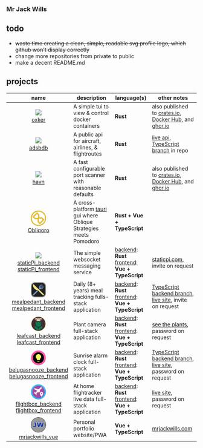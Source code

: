 ### Mr Jack Wills
## todo

+ ~~waste time creating a clean, simple, readable svg profile logo, which github won't display correctly~~
+ change more repositories from private to public
+ make a decent README.md

## projects

|name|description|language(s)|other notes|
|:---:|---|---|---|
|<a href='https://github.com/mrjackwills/oxker'><img src='https://github.com/mrjackwills/oxker/blob/main/.github/logo.svg' width='40px'><br> oxker </a>|A simple tui to view & control docker containers |<strong>Rust</strong>|also published to <a href='https://www.crates.io/crates/oxker' target='_blank' rel='noopener noreferrer'>crates.io</a>, <a href='https://hub.docker.com/r/mrjackwills/oxker' target='_blank' rel='noopener noreferrer'>Docker Hub</a>, and <a href='https://github.com/mrjackwills/oxker/pkgs/container/oxker' target='_blank' rel='noopener noreferrer'>ghcr.io</a>|
|<a href='https://github.com/mrjackwills/adsbdb'><img src='https://github.com/mrjackwills/adsbdb/blob/main/.github/logo.svg' width='40px'><br> adsbdb </a>|A public api for aircraft, airlines, & flightroutes |<strong>Rust</strong>|[live api](https://adsbdb.com), [TypeScript branch](https://github.com/mrjackwills/adsbdb/tree/typescript) in repo|
|<a href='https://github.com/mrjackwills/havn'><img src='https://github.com/mrjackwills/havn/blob/main/.github/logo.svg' width='40px'><br> havn </a>|A fast configurable port scanner with reasonable defaults|<strong>Rust</strong>|also published to <a href='https://www.crates.io/crates/havn' target='_blank' rel='noopener noreferrer'>crates.io</a>, <a href='https://hub.docker.com/r/mrjackwills/havn' target='_blank' rel='noopener noreferrer'>Docker Hub</a>, and <a href='https://github.com/mrjackwills/havn/pkgs/container/havn' target='_blank' rel='noopener noreferrer'>ghcr.io</a>|
|<a href='https://github.com/mrjackwills/obliqoro'><img src='https://github.com/mrjackwills/obliqoro/blob/main/.github/logo.svg' width='40px'><br> Obliqoro </a>|A cross-platform <a href='https://www.tauri.app/' target='_blank' rel='noopener noreferrer'>tauri</a> gui where Oblique Strategies meets Pomodoro|<strong>Rust + Vue + TypeScript</strong>| |
|<img src='https://github.com/mrjackwills/staticpi_backend/blob/main/.github/logo.svg' width='40px'><br>[staticPi_backend](https://github.com/mrjackwills/staticpi_backend)<br>[staticPi_frontend](https://github.com/mrjackwills/staticpi_vue)|The simple websocket messaging service|[backend](https://github.com/mrjackwills/staticpi_backend): <strong>Rust</strong><br>[frontend](https://github.com/mrjackwills/staticpi_vue): <strong>Vue + TypeScript</strong>| [staticpi.com](https://www.staticpi.com), invite on request |
|<img src='https://github.com/mrjackwills/mealpedant_api/blob/main/.github/logo.svg' width='40px'><br>[mealpedant_backend](https://github.com/mrjackwills/mealpedant_api)<br>[mealpedant_frontend](https://github.com/mrjackwills/mealpedant_vue)|Daily (8+ years) meal tracking fulls-stack application |[backend](https://github.com/mrjackwills/mealpedant_api): <strong>Rust</strong><br>[frontend](https://github.com/mrjackwills/mealpedant_vue): <strong>Vue + TypeScript</strong>|[TypeScript backend branch](https://github.com/mrjackwills/mealpedant_api/tree/typescript),<br>[live site](https://www.mealpedant.com), invite on request|
|<img src='https://github.com/mrjackwills/leafcast_pi/blob/main/.github/logo.svg' width='40px'><br>[leafcast_backend](https://github.com/mrjackwills/leafcast_pi)<br>[leafcast_frontend](https://github.com/mrjackwills/leafcast_vue)|Plant camera full-stack application|[backend](https://github.com/mrjackwills/leafcast_pi): <strong>Rust</strong><br>[frontend](https://github.com/mrjackwills/leafcast_vue): <strong>Vue + TypeScript</strong>| [see the plants](https://plants.mrjackwills.com), password on request |
|<img src='https://github.com/mrjackwills/belugasnooze_pi/blob/main/.github/logo.svg' width='40px'><br>[belugasnooze_backend](https://github.com/mrjackwills/belugasnooze_pi)<br>[belugasnooze_frontend](https://github.com/mrjackwills/belugasnooze_vue)|Sunrise alarm clock full-stack application|[backend](https://github.com/mrjackwills/belugasnooze_pi): <strong>Rust</strong><br>[frontend](https://github.com/mrjackwills/belugasnooze_vue): <strong>Vue + TypeScript</strong>|[TypeScript backend branch](https://github.com/mrjackwills/belugasnooze_pi/tree/typescript),<br>[live site](https://www.belugasnooze.com), password on request|
|<img src='https://github.com/mrjackwills/flightbox_backend/blob/main/.github/logo.svg' width='40px'><br>[flightbox_backend](https://github.com/mrjackwills/flightbox_pi)<br>[flightbox_frontend](https://github.com/mrjackwills/flightbox_vue)|At home flightracker live data full-stack application|[backend](https://github.com/mrjackwills/flightbox_pi): <strong>Rust</strong><br>[frontend](https://github.com/mrjackwills/flightbox_vue): <strong>Vue + TypeScript</strong>|[live site](https://flights.mrjackwills.com), password on request|
|<a href='https://github.com/mrjackwills/mrjackwills_vue'><img src='https://github.com/mrjackwills/mrjackwills_vue/blob/main/.github/logo.png' width='40px'><br> mrjackwills_vue</a>| Personal portfolio website/PWA |<strong>Vue + TypeScript</strong>|  [mrjackwills.com](https://www.mrjackwills.com) |


<a rel="me" href="https://hachyderm.io/@mrjackwills" target="_blank"></a>
